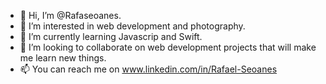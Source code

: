 - 👋 Hi, I’m @Rafaseoanes.
- 👀 I’m interested in web development and photography.
- 🌱 I’m currently learning Javascrip and Swift. 
- 💞️ I’m looking to collaborate on web development projects that will make me learn new things.
- 📫 You can reach me on www.linkedin.com/in/Rafael-Seoanes

<!---
Rafaseoanes/Rafaseoanes is a ✨ special ✨ repository because its `README.md` (this file) appears on your GitHub profile.
You can click the Preview link to take a look at your changes.
--->
